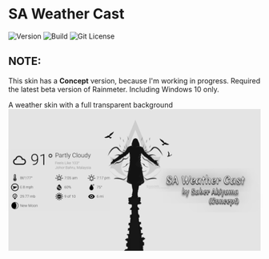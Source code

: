 # SA Weather Cast

![Version](https://img.shields.io/static/v1?label=Version&message=0.7.0-beta&color=4169e1&style=for-the-badge&link=https://github.com/SaberAkiyama/SAWeatherCast/releases/tag/v0.7.0-beta) ![Build](https://img.shields.io/static/v1?label=Build&message=Concept&color=e14169&style=for-the-badge&link=https://github.com/SaberAkiyama/SAWeatherCast/blob/concept/README.md) ![Git License](https://img.shields.io/static/v1?label=LICENSE&message=CC0-1.0&color=e1b941&style=for-the-badge&link=https://github.com/SaberAkiyama/SAWeatherCast/raw/master/LICENSE)

## NOTE:
This skin has a **Concept** version, because I'm working in progress. Required the latest beta version of Rainmeter. Including Windows 10 only.

A weather skin with a full transparent background
![SA Weather Cast](https://github.com/SaberAkiyama/SAWeatherCast/blob/master/GitHub_Resources/Weather%20Cast(UpResNet10)(scale)(1920x1080).png)
